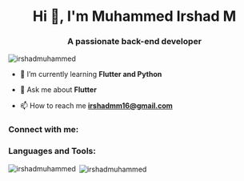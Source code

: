 <h1 align="center">Hi 👋, I'm Muhammed Irshad M</h1>
<h3 align="center">A passionate back-end developer</h3>

<p align="left"> <img src="https://komarev.com/ghpvc/?username=irshadmuhammed&label=Profile%20views&color=0e75b6&style=flat" alt="irshadmuhammed" /> </p>

- 🌱 I’m currently learning **Flutter and Python**

- 💬 Ask me about **Flutter**

- 📫 How to reach me **irshadmm16@gmail.com**

<h3 align="left">Connect with me:</h3>
<p align="left">
</p>

<h3 align="left">Languages and Tools:</h3>


<p><img align="left" src="https://github-readme-stats.vercel.app/api/top-langs?username=irshadmuhammed&show_icons=true&locale=en&layout=compact" alt="irshadmuhammed" /></p>

<p>&nbsp;<img align="center" src="https://github-readme-stats.vercel.app/api?username=irshadmuhammed&show_icons=true&locale=en" alt="irshadmuhammed" /></p>
